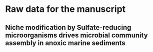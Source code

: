 # Raw data for the manuscript

## Niche modification by Sulfate-reducing microorganisms drives microbial community assembly in anoxic marine sediments
